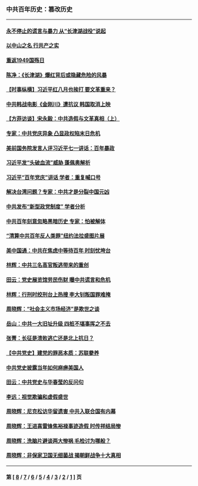 ### 中共百年历史：篡改历史
---
#### [永不停止的谎言与暴力 从“长津湖战役”说起](../../pages/nf1176115/n13494094.md?06170430) 
#### [以中山之名 行共产之实](../../pages/nf1176115/n13346437.md?06170430) 
#### [重返1949国殇日](../../pages/nf1176115/n13346372.md?06170430) 
#### [陈净：《长津湖》爆红背后或隐藏危险的风暴](../../pages/nf1176115/n13314364.md?06170430) 
#### [【时事纵横】习近平红八月也挨打 要文革重来？](../../pages/nf1176115/n13231393.md?06170430) 
#### [中共韩战电影《金刚川》遭抗议 韩国取消上映](../../pages/nf1176115/n13219114.md?06170430) 
#### [【方菲访谈】宋永毅：中共造假与文革真相（上）](../../pages/nf1176115/n13200760.md?06170430) 
#### [专家：中共党庆异象 凸显政权陷末日危机](../../pages/nf1176115/n13067084.md?06170430) 
#### [美前国务院发言人评习近平七一讲话：百年暴政](../../pages/nf1176115/n13066986.md?06170430) 
#### [习近平发“头破血流”威胁 蓬佩奥解析](../../pages/nf1176115/n13063604.md?06170430) 
#### [习近平“百年党庆”讲话 学者：重复喊口号](../../pages/nf1176115/n13061411.md?06170430) 
#### [解决台湾问题？专家：中共才是分裂中国元凶](../../pages/nf1176115/n13060811.md?06170430) 
#### [中共发布“新型政党制度” 学者分析](../../pages/nf1176115/n13056354.md?06170430) 
#### [中共百年刻意忽略黑暗历史 专家：怕被解体](../../pages/nf1176115/n13056056.md?06170430) 
#### [“清算中共百年反人类罪”纽约法拉盛图片展](../../pages/nf1176115/n13052220.md?06170430) 
#### [美中国通：中共在焦虑中等待百年 时刻忧垮台](../../pages/nf1176115/n13048820.md?06170430) 
#### [林辉：中共三名高官叛逃带来的重创](../../pages/nf1176115/n13035206.md?06170430) 
#### [田云：党史展览馆劳民伤财 曝中共谎言和危机](../../pages/nf1176115/n13033900.md?06170430) 
#### [林辉：行刑时绞刑台上热搜 李大钊叛国罪难掩](../../pages/nf1176115/n13031965.md?06170430) 
#### [周晓辉：“社会主义市场经济”是欺世之谈](../../pages/nf1176115/n13024090.md?06170430) 
#### [岳山：中共一大旧址升级 四桩不堪事挥之不去](../../pages/nf1176115/n13021697.md?06170430) 
#### [张菁：长征是溃败逃亡还是北上抗日？](../../pages/nf1176115/n13020585.md?06170430) 
#### [【中共党史】建党的罪恶本质：苏联豢养](../../pages/nf1176115/n13011888.md?06170430) 
#### [中共党史披露当年如何麻痹美国人](../../pages/nf1176115/n12966400.md?06170430) 
#### [田云：中共党史与华春莹的反问句](../../pages/nf1176115/n12765178.md?06170430) 
#### [李远：视觉欺骗和虚假盛世](../../pages/nf1176115/n12993376.md?06170430) 
#### [周晓辉：尼克松访华留遗害 中共入联合国有内幕](../../pages/nf1176115/n12991422.md?06170430) 
#### [周晓辉：王进喜雷锋焦裕禄事迹造假 时传祥结局惨](../../pages/nf1176115/n12985497.md?06170430) 
#### [周晓辉：洗脑片避谈两大惨祸 毛检讨为哪般？](../../pages/nf1176115/n12971285.md?06170430) 
#### [周晓辉：非保家卫国无细菌战 揭朝鲜战争十大真相](../../pages/nf1176115/n12954161.md?06170430) 

---
#### 第 [ [8](./8.md?06170430) / [7](./7.md?06170430) / [6](./6.md?06170430) / [5](./5.md?06170430) / [4](./4.md?06170430) / [3](./3.md?06170430) / [2](./2.md?06170430) / [1](./1.md?06170430) ] 页
